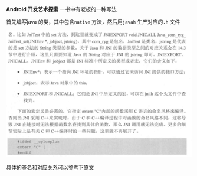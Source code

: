 



**Android 开发艺术探索** 一书中有老板的一种写法

首先编写java 的类，其中包含`native` 方法，然后用`javah` 生产对应的`.h` 文件

![image-20200316181213564](image-20200316181213564.png)

具体的签名和对应关系可以参考下原文